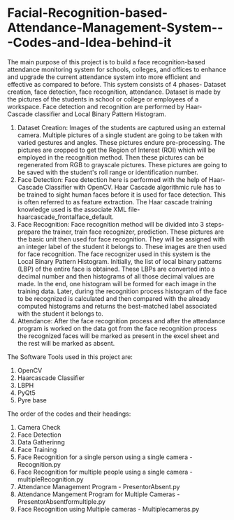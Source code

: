 # Facial-Recognition-based-Attendance-Management-System---Codes-and-Idea-behind-it
The main purpose of this project is to build a face recognition-based attendance monitoring system for schools, colleges, and offices to enhance and upgrade the current attendance system into more efficient and effective as compared to before.
This system consists of 4 phases- Dataset creation, face detection, face recognition, attendance. Dataset is made by the pictures of the students in school or college or employees of a workspace. Face detection and recognition are performed by Haar-Cascade classifier and Local Binary Pattern Histogram.
1. Dataset Creation: Images of the students are captured using an external camera. Multiple pictures of a single student are going to be taken with varied gestures and angles. These pictures endure pre-processing. The pictures are cropped to get the Region of Interest (ROI) which will be employed in the recognition method. Then these pictures can be regenerated from RGB to grayscale pictures. These pictures are going to be saved with the student's roll range or identification number.
2. Face Detection: Face detection here is performed with the help of Haar-Cascade Classifier with OpenCV. Haar Cascade algorithmic rule has to be trained to sight human faces before it is used for face detection. This is often referred to as feature extraction. The Haar cascade training knowledge used is the associate XML file- haarcascade_frontalface_default. 
3. Face Recognition: Face recognition method will be divided into 3 steps- prepare the trainer, train face recognizer, prediction. These pictures are the basic unit then used for face recognition. They will be assigned with an integer label of the student it belongs to. These images are then used for face recognition. The face recognizer used in this system is the Local Binary Pattern Histogram. Initially, the list of local binary patterns (LBP) of the entire face is obtained. These LBPs are converted into a decimal number and then histograms of all those decimal values are made. In the end, one histogram will be formed for each image in the training data. Later, during the recognition process histogram of the face to be recognized is calculated and then compared with the already computed histograms and returns the best-matched label associated with the student it belongs to.
4. Attendance: After the face recognition process and after the attendance program is worked on the data got from the face recognition process the recognized faces will be marked as present in the excel sheet and the rest will be marked as absent.

The Software Tools used in this project are:
1. OpenCV
2. Haarcascade Classifier 
3. LBPH
4. PyQt5
5. Pyre base

The order of the codes and their headings:
1. Camera Check
2. Face Detection 
3. Data Gatherinng 
4. Face Training
5. Face Recognition for a single person using a single camera - Recognition.py
6. Face Recognition for multiple people using a single camera - multipleRecognition.py
7. Attendance Management Program - PresentorAbsent.py
8. Attendance Mangement Program for Multiple Cameras - PresentorAbsentformultiple.py
9. Face Recognition using Multiple cameras - Multiplecameras.py
 
